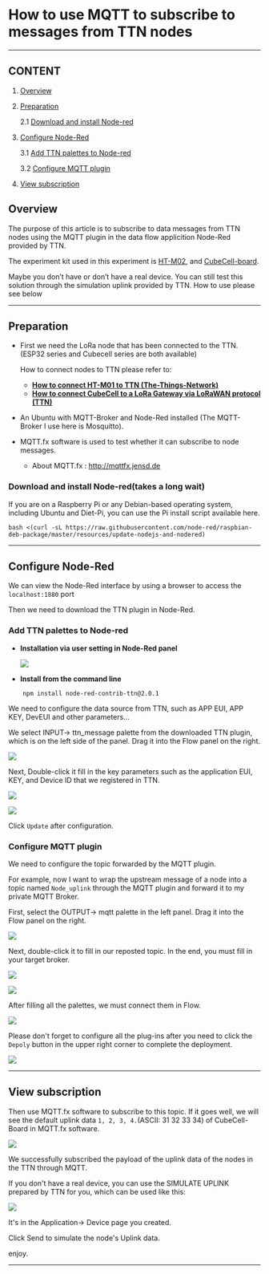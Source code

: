 # How to use MQTT to subscribe to messages from TTN nodes
-------------------------------
## CONTENT

1. [Overview](#overview)

2. [Preparation](#preparation)

   2.1 [Download and install Node-red ](#download-and-install-node-red(takes-a-long-wait))

3. [Configure Node-Red](#configure-node-red)
   
   3.1 [Add TTN palettes to Node-red ](#add-ttn-palettes-to-node-red)
   
   3.2 [Configure MQTT plugin](#configure-mqtt-plugin)
   
4. [View subscription](#view-subscription)

## Overview

The purpose of this article is to subscribe to data messages from TTN nodes using the MQTT plugin in the data flow applicition Node-Red provided by TTN.

The experiment kit used in this experiment is [HT-M02](https://heltec.org/project/ht-m02/), and [CubeCell-board](https://heltec.org/project/htcc-ab01/).

Maybe you don’t have or don’t have a real device. You can still test this solution through the simulation uplink provided by TTN. How to use please see below

----------
## Preparation

- First we need the LoRa node that has been connected to the TTN.(ESP32 series and Cubecell series are both available)

  How to connect nodes to TTN please refer to:

  - **[How to connect HT-M01 to TTN (The-Things-Network)](en/user_manual/how_to_connect_ht-m01_to_ttn-the-things-network)**
  - **[How to connect CubeCell to a LoRa Gateway via LoRaWAN protocol (TTN)](en/user_manual/how_to_connect_cubecell_to_ttn-the-things-network)**

- An Ubuntu with MQTT-Broker and Node-Red installed (The MQTT-Broker I use here is Mosquitto).

- MQTT.fx software is used to test whether it can subscribe to node messages.

  - About MQTT.fx : http://mqttfx.jensd.de 

### Download and install Node-red(takes a long wait)

If you are on a Raspberry Pi or any Debian-based operating system, including Ubuntu and Diet-Pi, you can use the Pi install script available here.

```Shell
bash <(curl -sL https://raw.githubusercontent.com/node-red/raspbian-deb-package/master/resources/update-nodejs-and-nodered)
```

------------------
## Configure Node-Red

We can view the Node-Red interface by using a browser to access the` localhost:1880` port

Then we need to download the TTN plugin in Node-Red.

### Add TTN palettes to Node-red

  - **Installation via user setting in Node-Red panel**

    ![](img/how_to_use_mqtt_to_subscribe_to_messages_from_ttn_nodes/01.png)

  - **Install from the command line**
```Shell
    npm install node-red-contrib-ttn@2.0.1
```
We need to configure the data source from TTN, such as APP EUI, APP KEY, DevEUI and other parameters...

We select INPUT-> ttn_message palette from the downloaded TTN plugin, which is on the left side of the panel.	Drag it into the Flow panel on the right.

![](img/how_to_use_mqtt_to_subscribe_to_messages_from_ttn_nodes/13.png)

Next, Double-click it fill in the key parameters such as the application EUI, KEY, and Device ID that we registered in TTN.

![](img/how_to_use_mqtt_to_subscribe_to_messages_from_ttn_nodes/03.png)

![](img/how_to_use_mqtt_to_subscribe_to_messages_from_ttn_nodes/04.png)

Click `Update` after configuration.

### Configure MQTT plugin

We need to configure the topic forwarded by the MQTT plugin.

For example, now I want to wrap the upstream message of a node into a topic named `Node_uplink` through the MQTT plugin and forward it to my private MQTT Broker. 

First, select the OUTPUT-> mqtt palette in the left panel. Drag it into the Flow panel on the right.

![](img/how_to_use_mqtt_to_subscribe_to_messages_from_ttn_nodes/05.png)

Next, double-click it to fill in our reposted topic. In the end, you must fill in your target broker.

![](img/how_to_use_mqtt_to_subscribe_to_messages_from_ttn_nodes/06.png)

![](img/how_to_use_mqtt_to_subscribe_to_messages_from_ttn_nodes/07.png)



After filling all the palettes, we must connect them in Flow.

![](img/how_to_use_mqtt_to_subscribe_to_messages_from_ttn_nodes/08.png)

Please don't forget to configure all the plug-ins after you need to click the `Depoly` button in the upper right corner to complete the deployment.

![](img/how_to_use_mqtt_to_subscribe_to_messages_from_ttn_nodes/09.png)

------------------
## View subscription

Then use MQTT.fx software to subscribe to this topic. If it goes well, we will see the default uplink data  `1, 2, 3, 4.`(ASCII: 31 32 33 34) of CubeCell-Board in MQTT.fx software.

![](img/how_to_use_mqtt_to_subscribe_to_messages_from_ttn_nodes/10.png)

We successfully subscribed the payload of the uplink data of the nodes in the TTN through MQTT. 

If you don't have a real device, you can use the SIMULATE UPLINK prepared by TTN for you, which can be used like this:

![](img/how_to_use_mqtt_to_subscribe_to_messages_from_ttn_nodes/11.png)

It's in the Application-> Device page you created.

Click Send to simulate the node's Uplink data.

enjoy.

---------------------